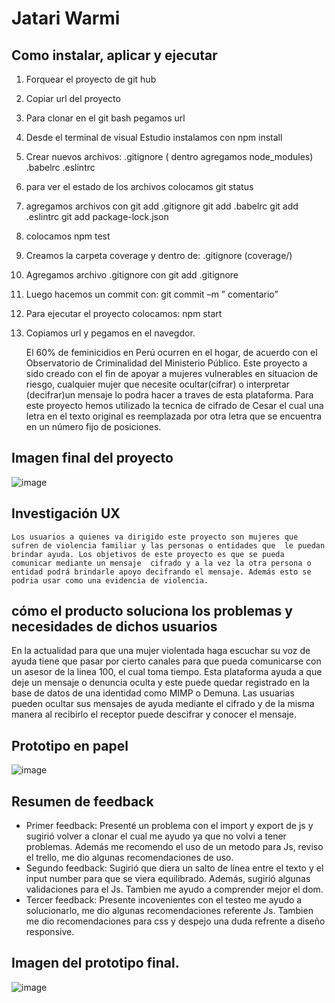 # Jatari Warmi

## Como instalar, aplicar y ejecutar

  1.	Forquear el proyecto de git hub
  2.	Copiar url del proyecto
  3.	Para clonar en el git bash pegamos url
  4.	Desde el terminal de visual Estudio instalamos con npm install
  5.	Crear nuevos archivos:
        .gitignore ( dentro agregamos node_modules)
        .babelrc
        .eslintrc
  6.	para ver el estado de los archivos colocamos git status
  7.	agregamos archivos con
      git add .gitignore
      git add .babelrc
      git add .eslintrc
      git add package-lock.json
  8.	colocamos npm test
  9.	Creamos la carpeta coverage y dentro de:  .gitignore (coverage/)
  10.	Agregamos archivo .gitignore con git add .gitignore
  11.	Luego hacemos un commit con: git commit –m ” comentario”
  12.	Para ejecutar el proyecto colocamos: npm start
  13. Copiamos url y pegamos en el navegdor.

      El 60% de feminicidios en Perú ocurren en el hogar, de acuerdo con el Observatorio de Criminalidad del Ministerio Público. Este proyecto a sido creado con el fin de apoyar a mujeres vulnerables en situacion de riesgo, cualquier mujer que necesite ocultar(cifrar) o interpretar (decifrar)un mensaje lo podra hacer a traves de esta plataforma. Para este proyecto hemos utilizado la tecnica de cifrado de Cesar el cual una letra en el texto original es reemplazada por otra letra que se encuentra en un número fijo de posiciones.

## Imagen final del proyecto

![image](https://i.ibb.co/5GjRYZ6/Jatari-Warmi-final.png)

## Investigación UX
    Los usuarios a quienes va dirigido este proyecto son mujeres que sufren de violencia familiar y las personas o entidades que  le puedan brindar ayuda. Los objetivos de este proyecto es que se pueda comunicar mediante un mensaje  cifrado y a la vez la otra persona o entidad podrá brindarle apoyo decifrando el mensaje. Además esto se podria usar como una evidencia de violencia.

## cómo el producto soluciona los problemas y necesidades de dichos usuarios

  En la actualidad para que una mujer violentada haga escuchar su voz de ayuda tiene que pasar por cierto canales para que pueda comunicarse con un asesor de la linea 100, el cual toma tiempo. Esta plataforma ayuda a que deje un mensaje o denuncia oculta y este puede quedar registrado en la base de datos de una identidad como MIMP o Demuna.
  Las usuarias  pueden ocultar sus mensajes de ayuda mediante el cifrado y de la misma manera al recibirlo el receptor puede descifrar y conocer el mensaje.

## Prototipo en papel

![image](https://i.ibb.co/x3tjfCs/Prototipo-de-papel.jpg)

## Resumen de feedback
  - Primer feedback: Presenté un problema con el import y export de js y sugirió volver a clonar el cual me ayudo ya que no volvi a tener problemas. Además  me recomendo el uso de un metodo para Js, reviso el trello, me dio algunas recomendaciones de uso.
  - Segundo feedback: Sugirió que diera un salto de línea entre el texto y el input number para que se viera equilibrado. Además, sugirió algunas validaciones para el Js. Tambien me ayudo a comprender mejor el dom.
  - Tercer feedback: Presente incovenientes con el testeo me ayudo a solucionarlo, me dio algunas recomendaciones referente Js. Tambien me dio recomendaciones para css y despejo una duda refrente a diseño responsive.

## Imagen del prototipo final.

![image](https://i.ibb.co/mG9vVNG/Prototipo-Jatari-Warmi.png)


